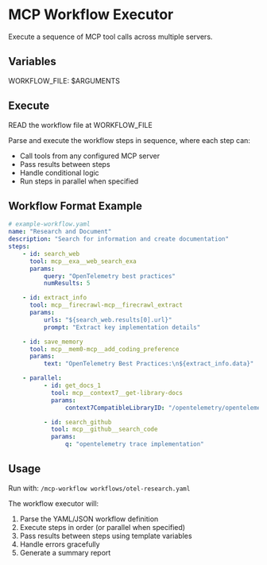 # MCP Workflow Executor

Execute a sequence of MCP tool calls across multiple servers.

## Variables

WORKFLOW_FILE: $ARGUMENTS

## Execute

READ the workflow file at WORKFLOW_FILE

Parse and execute the workflow steps in sequence, where each step can:

- Call tools from any configured MCP server
- Pass results between steps
- Handle conditional logic
- Run steps in parallel when specified

## Workflow Format Example

```yaml
# example-workflow.yaml
name: "Research and Document"
description: "Search for information and create documentation"
steps:
    - id: search_web
      tool: mcp__exa__web_search_exa
      params:
          query: "OpenTelemetry best practices"
          numResults: 5

    - id: extract_info
      tool: mcp__firecrawl-mcp__firecrawl_extract
      params:
          urls: "${search_web.results[0].url}"
          prompt: "Extract key implementation details"

    - id: save_memory
      tool: mcp__mem0-mcp__add_coding_preference
      params:
          text: "OpenTelemetry Best Practices:\n${extract_info.data}"

    - parallel:
          - id: get_docs_1
            tool: mcp__context7__get-library-docs
            params:
                context7CompatibleLibraryID: "/opentelemetry/opentelemetry-js"

          - id: search_github
            tool: mcp__github__search_code
            params:
                q: "opentelemetry trace implementation"
```

## Usage

Run with: `/mcp-workflow workflows/otel-research.yaml`

The workflow executor will:

1. Parse the YAML/JSON workflow definition
2. Execute steps in order (or parallel when specified)
3. Pass results between steps using template variables
4. Handle errors gracefully
5. Generate a summary report
